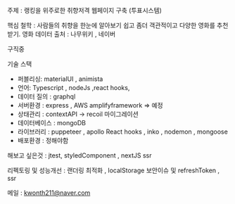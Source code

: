 주제 : 랭킹을 위주로한 취향저격 웹페이지 구축 (투표시스템)

핵심 철학 : 사람들의 취향을 한눈에 알아보기 쉽고 좀더 객관적이고 다양한 영화를 추천받기.
영화 데이터 출처  : 나무위키 , 네이버 

구직중 

기술 스택
- 퍼블리싱: materialUI , animista
- 언어: Typescript , nodeJs ,react hooks, 
- 데이터 질의  : graphql
- 서버환경 : express , AWS amplifyframework => 예정
- 상태관리 : contextAPI -> recoil 마이그레이션
- 데이터베이스 : mongoDB
- 라이브러리 : puppeteer , apollo React hooks , inko , nodemon , mongoose 
- 배포환경 : 정해야함 

해보고 싶은것 : jtest, styledComponent , nextJS ssr

리펙토링 및 성능개선 : 랜더링 최적화 , localStorage 보안이슈 및 refreshToken , ssr



메일 : kwonth211@naver.com 

